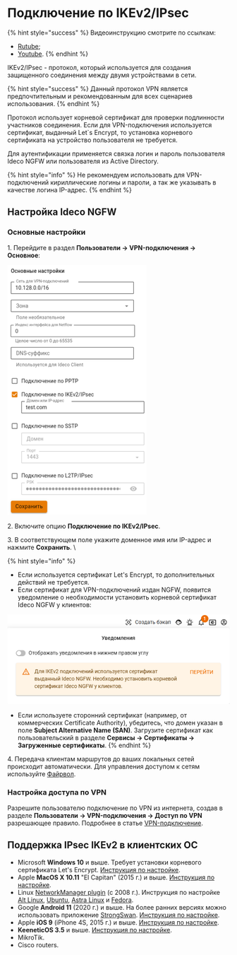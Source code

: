 # Подключение по IKEv2/IPsec

{% hint style="success" %}
Видеоинструкцию смотрите по ссылкам:
* [Rutube](https://rutube.ru/video/5ff5b898fe9b5b010074ac972548bf1f/);
* [Youtube](https://www.youtube.com/watch?v=1dQJsP2B2S8).
{% endhint %}

IKEv2/IPsec - протокол, который используется для создания защищенного соединения между двумя устройствами в сети.

{% hint style="success" %}
Данный протокол VPN является предпочтительным и рекомендованным для всех сценариев использования.
{% endhint %}

Протокол использует корневой сертификат для проверки подлинности участников соединения. Если для VPN-подключения используется сертификат, выданный Let`s Encrypt, то установка корневого сертификата на устройство пользователя не требуется.

Для аутентификации применяется связка логин и пароль пользователя Ideco NGFW или пользователя из Active Directory.

{% hint style="info" %}
Не рекомендуем использовать для VPN-подключений кириллические логины и пароли, а так же указывать в качестве логина IP-адрес.
{% endhint %}

## Настройка Ideco NGFW

### Основные настройки

1\. Перейдите в раздел **Пользователи -> VPN-подключения -> Основное**:

![](/.gitbook/assets/vpn-authorization8.png)

2\. Включите опцию **Подключение по IKEv2/IPsec**.

3\. В соответствующем поле укажите доменное имя или IP-адрес и нажмите **Сохранить**. \

{% hint style="info" %}

* Если используется сертификат Let's Encrypt, то дополнительных действий не требуется.
* Если сертификат для VPN-подключений издан NGFW, появится уведомление о необходимости установить корневой сертификат Ideco NGFW у клиентов:

![](/.gitbook/assets/vpn-authorization29.png)

* Если используете сторонний сертификат (например, от коммерческих Certificate Authority), убедитесь, что домен указан в поле **Subject Alternative Name (SAN)**. Загрузите сертификат как пользовательский в разделе **Сервисы -> Сертификаты -> Загруженные сертификаты**.
{% endhint %}

4\. Передача клиентам маршрутов до ваших локальных сетей происходит автоматически. Для управления доступом к сетям используйте [Файрвол](/settings/access-rules/firewall.md).

### Настройка доступа по VPN

Разрешите пользователю подключение по VPN из интернета, создав в разделе **Пользователи -> VPN-подключения -> Доступ по VPN** разрешающее правило. Подробнее в статье [VPN-подключение](/settings/users/authorization/vpn-connection/README.md).

## Поддержка IPsec IKEv2 в клиентских ОС

* Microsoft **Windows 10** и выше. Требует установки корневого сертификата Let's Encrypt. [Инструкция по настройке](/recipes/popular-recipes/vpn/connection-for-windows10.md).
* Apple **MacOS X 10.11** "El Capitan" (2015 г.) и выше. [Инструкция по настройке](/recipes/popular-recipes/vpn/connection-for-high-sierra-macos.md).
* Linux [NetworkManager plugin](https://wiki.strongswan.org/projects/strongswan/wiki/NetworkManager) (c 2008 г.). Инструкция по настройке [Alt Linux](/recipes/popular-recipes/vpn/connection-for-alt-linux.md), [Ubuntu](/recipes/popular-recipes/vpn/connection-for-ubuntu.md), [Astra Linux](/recipes/popular-recipes/vpn/connection-for-astra-linux.md) и [Fedora](/recipes/popular-recipes/vpn/connection-for-fedora.md).
* Google **Android 11** (2020 г.) и выше. На более ранних версиях можно использовать приложение [StrongSwan](https://play.google.com/store/apps/details?id=org.strongswan.android). [Инструкция по настройке](/recipes/popular-recipes/vpn/connection-for-mobile-devices.md#podklyuchenie-na-android).
* Apple **iOS 9** (iPhone 4S, 2015 г.) и выше. [Инструкция по настройке](/recipes/popular-recipes/vpn/connection-for-mobile-devices.md#podklyuchenie-na-ios).
* **KeeneticOS 3.5** и выше. [Инструкция по настройке](/recipes/popular-recipes/vpn/sstp-connecting-keenetic-wi-fi-routers.md).
* MikroTik.
* Cisco routers.